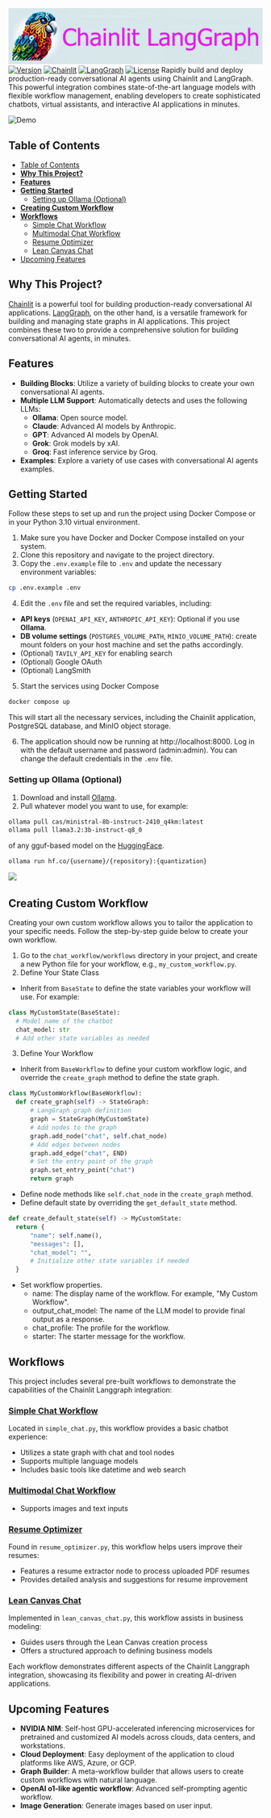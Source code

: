 ![](./public/logo_light.png) 
[![Version](https://img.shields.io/badge/Version-0.3.0-blue)](https://github.com/yourusername/chainlit-langgraph)
[![Chainlit](https://img.shields.io/badge/Chainlit-1.3.1-brightgreen)](https://github.com/Chainlit/chainlit)
[![LangGraph](https://img.shields.io/badge/LangGraph-0.2.45-brightgreen)](https://github.com/langchain-ai/langgraph)
[![License](https://img.shields.io/badge/License-MIT-blue.svg)](https://opensource.org/licenses/MIT)
Rapidly build and deploy production-ready conversational AI agents using Chainlit and LangGraph. This powerful integration combines state-of-the-art language models with flexible workflow management, enabling developers to create sophisticated chatbots, virtual assistants, and interactive AI applications in minutes.

![Demo](./resource/screenshot.gif)

## Table of Contents
- [Table of Contents](#table-of-contents)
- [**Why This Project?**](#why-this-project)
- [**Features**](#features)
- [**Getting Started**](#getting-started)
  - [Setting up Ollama (Optional)](#setting-up-ollama-optional)
- [**Creating Custom Workflow**](#creating-custom-workflow)
- [**Workflows**](#workflows)
  - [Simple Chat Workflow](#simple-chat-workflow)
  - [Multimodal Chat Workflow](#multimodal-chat-workflow)
  - [Resume Optimizer](#resume-optimizer)
  - [Lean Canvas Chat](#lean-canvas-chat)
- [Upcoming Features](#upcoming-features)

## **Why This Project?**
[Chainlit](https://github.com/Chainlit/chainlit) is a powerful tool for building production-ready conversational AI applications. [LangGraph](https://github.com/langchain-ai/langgraph), on the other hand, is a versatile framework for building and managing state graphs in AI applications. This project combines these two to provide a comprehensive solution for building conversational AI agents, in minutes.

## **Features**
- **Building Blocks**: Utilize a variety of building blocks to create your own conversational AI agents.
- **Multiple LLM Support**: Automatically detects and uses the following LLMs:
  - **Ollama**: Open source model.
  - **Claude**: Advanced AI models by Anthropic.
  - **GPT**: Advanced AI models by OpenAI.
  - **Grok**: Grok models by xAI.
  - **Groq**: Fast inference service by Groq.
- **Examples**: Explore a variety of use cases with conversational AI agents examples.

## **Getting Started**
Follow these steps to set up and run the project using Docker Compose or in your Python 3.10 virtual environment.

1. Make sure you have Docker and Docker Compose installed on your system.
2. Clone this repository and navigate to the project directory.
3. Copy the `.env.example` file to `.env` and update the necessary environment variables:

```bash
cp .env.example .env
```

4. Edit the `.env` file and set the required variables, including:
  - **API keys** (`OPENAI_API_KEY`, `ANTHROPIC_API_KEY`): Optional if you use **Ollama**.
  - **DB volume settings** (`POSTGRES_VOLUME_PATH`, `MINIO_VOLUME_PATH`): create mount folders on your host machine and set the paths accordingly.
  - (Optional) `TAVILY_API_KEY` for enabling search
  - (Optional) Google OAuth
  - (Optional) LangSmith

5. Start the services using Docker Compose

```bash
docker compose up
```

This will start all the necessary services, including the Chainlit application, PostgreSQL database, and MinIO object storage.

6. The application should now be running at http://localhost:8000. Log in with the default username and password (admin:admin). You can change the default credentials in the `.env` file.

### Setting up Ollama (Optional)

1. Download and install [Ollama](https://ollama.com).
2. Pull whatever model you want to use, for example: 

```bash
ollama pull cas/ministral-8b-instruct-2410_q4km:latest
ollama pull llama3.2:3b-instruct-q8_0
```

of any gguf-based model on the [HuggingFace](https://huggingface.co/docs/hub/ollama).

```bash
ollama run hf.co/{username}/{repository}:{quantization}
```

![](https://huggingface.co/datasets/huggingface/documentation-images/resolve/main/ollama/guide.png)

## **Creating Custom Workflow**
Creating your own custom workflow allows you to tailor the application to your specific needs. Follow the step-by-step guide below to create your own workflow.

1. Go to the `chat_workflow/workflows` directory in your project, and create a new Python file for your workflow, e.g., `my_custom_workflow.py`.
2. Define Your State Class
  - Inherit from `BaseState` to define the state variables your workflow will use. For example:
  ```python
  class MyCustomState(BaseState):
    # Model name of the chatbot
    chat_model: str
    # Add other state variables as needed
  ```
3. Define Your Workflow
  - Inherit from `BaseWorkflow` to define your custom workflow logic, and override the `create_graph` method to define the state graph.
  ```python
  class MyCustomWorkflow(BaseWorkflow):
    def create_graph(self) -> StateGraph:
        # LangGraph graph definition
        graph = StateGraph(MyCustomState)
        # Add nodes to the graph
        graph.add_node("chat", self.chat_node)
        # Add edges between nodes
        graph.add_edge("chat", END)
        # Set the entry point of the graph
        graph.set_entry_point("chat")
        return graph
  ```
  - Define node methods like `self.chat_node` in the `create_graph` method.
  - Define default state by overriding the `get_default_state` method.
  ```python
  def create_default_state(self) -> MyCustomState:
    return {
        "name": self.name(),
        "messages": [],
        "chat_model": "",
        # Initialize other state variables if needed
    }
  ```
  - Set workflow properties.
    - name: The display name of the workflow. For example, "My Custom Workflow".
    - output_chat_model: The name of the LLM model to provide final output as a response.
    - chat_profile: The profile for the workflow.
    - starter: The starter message for the workflow.

## **Workflows**
This project includes several pre-built workflows to demonstrate the capabilities of the Chainlit Langgraph integration:

### [Simple Chat Workflow](./chat_workflow/workflows/simple_chat.py)
Located in `simple_chat.py`, this workflow provides a basic chatbot experience:
- Utilizes a state graph with chat and tool nodes
- Supports multiple language models
- Includes basic tools like datetime and web search

### [Multimodal Chat Workflow](./chat_workflow/workflows/multimodal_chat.py)
- Supports images and text inputs

### [Resume Optimizer](./chat_workflow/workflows/resume_optimizer.py)
Found in `resume_optimizer.py`, this workflow helps users improve their resumes:
- Features a resume extractor node to process uploaded PDF resumes
- Provides detailed analysis and suggestions for resume improvement

### [Lean Canvas Chat](./chat_workflow/workflows/lean_canvas_chat.py)
Implemented in `lean_canvas_chat.py`, this workflow assists in business modeling:
- Guides users through the Lean Canvas creation process
- Offers a structured approach to defining business models

Each workflow demonstrates different aspects of the Chainlit Langgraph integration, showcasing its flexibility and power in creating AI-driven applications.


## Upcoming Features
- **NVIDIA NIM**: Self-host GPU-accelerated inferencing microservices for pretrained and customized AI models across clouds, data centers, and workstations.
- **Cloud Deployment**: Easy deployment of the application to cloud platforms like AWS, Azure, or GCP.
- **Graph Builder**: A meta-workflow builder that allows users to create custom workflows with natural language.
- **OpenAI o1-like agentic workflow**: Advanced self-prompting agentic workflow.
- **Image Generation**: Generate images based on user input.
